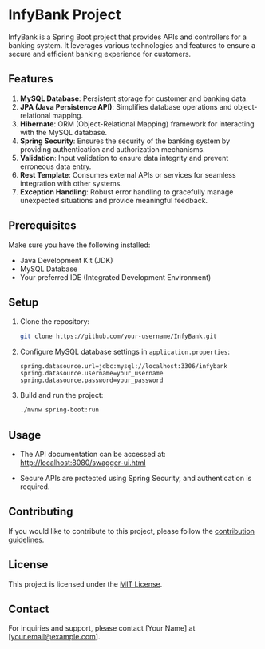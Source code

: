 # InfyBank Project

InfyBank is a Spring Boot project that provides APIs and controllers for a banking system. It leverages various technologies and features to ensure a secure and efficient banking experience for customers.

## Features

1. **MySQL Database**: Persistent storage for customer and banking data.
2. **JPA (Java Persistence API)**: Simplifies database operations and object-relational mapping.
3. **Hibernate**: ORM (Object-Relational Mapping) framework for interacting with the MySQL database.
4. **Spring Security**: Ensures the security of the banking system by providing authentication and authorization mechanisms.
5. **Validation**: Input validation to ensure data integrity and prevent erroneous data entry.
6. **Rest Template**: Consumes external APIs or services for seamless integration with other systems.
7. **Exception Handling**: Robust error handling to gracefully manage unexpected situations and provide meaningful feedback.

## Prerequisites

Make sure you have the following installed:

- Java Development Kit (JDK)
- MySQL Database
- Your preferred IDE (Integrated Development Environment)

## Setup

1. Clone the repository:

    ```bash
    git clone https://github.com/your-username/InfyBank.git
    ```

2. Configure MySQL database settings in `application.properties`:

    ```properties
    spring.datasource.url=jdbc:mysql://localhost:3306/infybank
    spring.datasource.username=your_username
    spring.datasource.password=your_password
    ```

3. Build and run the project:

    ```bash
    ./mvnw spring-boot:run
    ```

## Usage

- The API documentation can be accessed at: [http://localhost:8080/swagger-ui.html](http://localhost:8080/swagger-ui.html)

- Secure APIs are protected using Spring Security, and authentication is required.

## Contributing

If you would like to contribute to this project, please follow the [contribution guidelines](CONTRIBUTING.md).

## License

This project is licensed under the [MIT License](LICENSE).

## Contact

For inquiries and support, please contact [Your Name] at [your.email@example.com].


